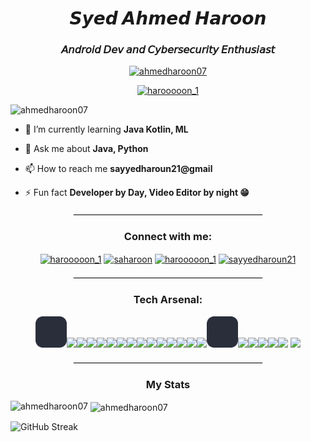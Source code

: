 <h1 align="center">𝙎𝙮𝙚𝙙 𝘼𝙝𝙢𝙚𝙙 𝙃𝙖𝙧𝙤𝙤𝙣</h1>
<h3 align="center">𝘈𝘯𝘥𝘳𝘰𝘪𝘥 𝘋𝘦𝘷 𝘢𝘯𝘥 𝘊𝘺𝘣𝘦𝘳𝘴𝘦𝘤𝘶𝘳𝘪𝘵𝘺 𝘌𝘯𝘵𝘩𝘶𝘴𝘪𝘢𝘴𝘵</h3>



<p align="center"> <a href="https://github.com/ryo-ma/github-profile-trophy"><img src="https://github-profile-trophy.vercel.app/?username=ahmedharoon07&theme=dracula" alt="ahmedharoon07" /></a> </p>

<p align="center"> <a href="https://twitter.com/harooooon_1" target="blank"><img src="https://img.shields.io/twitter/follow/harooooon_1?logo=twitter&style=for-the-badge" alt="harooooon_1" /></a> </p>

<p align="left"> <img src="https://komarev.com/ghpvc/?username=ahmedharoon07&label=Profile%20views&color=0e75b6&style=dracula" alt="ahmedharoon07" /> </p>

- 🌱 I’m currently learning **Java Kotlin, ML**

- 💬 Ask me about **Java, Python**

- 📫 How to reach me **sayyedharoun21@gmail**

- ⚡ Fun fact **Developer by Day, Video Editor by night 😁**

  
<hr style="width: 60%; border: 1px solid #eaeaea; margin: 20px auto;">
<h3 align="center">Connect with me:</h3>
<p align="center">
<a href="https://twitter.com/harooooon_1" target="blank"><img align="center" src="https://raw.githubusercontent.com/rahuldkjain/github-profile-readme-generator/master/src/images/icons/Social/twitter.svg" alt="harooooon_1" height="30" width="40" /></a>
<a href="https://linkedin.com/in/saharoon" target="blank"><img align="center" src="https://raw.githubusercontent.com/rahuldkjain/github-profile-readme-generator/master/src/images/icons/Social/linked-in-alt.svg" alt="saharoon" height="30" width="40" /></a>
<a href="https://instagram.com/harooooon_1" target="blank"><img align="center" src="https://raw.githubusercontent.com/rahuldkjain/github-profile-readme-generator/master/src/images/icons/Social/instagram.svg" alt="harooooon_1" height="30" width="40" /></a>
<a href="https://www.hackerrank.com/sayyedharoun21" target="blank"><img align="center" src="https://raw.githubusercontent.com/rahuldkjain/github-profile-readme-generator/master/src/images/icons/Social/hackerrank.svg" alt="sayyedharoun21" height="30" width="40" /></a>
</p>

<hr style="width: 60%; border: 1px solid #eaeaea; margin: 20px auto;">
<h3 align="Center">Tech Arsenal:</h3>
<p align="Center"> <a href="#"><img src="https://github.com/onemarc/tech-icons/blob/main/icons/androidstudio-dark.svg" width="50"></a><a href="#"><img src="https://github.com/onemarc/tech-icons/blob/main/icons/bash-dark.svg" width="50"></a><a href="#"><img src="https://github.com/onemarc/tech-icons/blob/main/icons/java-dark.svg" width="50"></a><a href="#"><img src="https://github.com/onemarc/tech-icons/blob/main/icons/python-dark.svg" width="50"></a><a href="#"><img src="https://github.com/onemarc/tech-icons/blob/main/icons/cpp-light.svg" width="50"></a><a href="#"><img src="https://github.com/onemarc/tech-icons/blob/main/icons/kotlin-dark.svg" width="50"></a><a href="#"><img src="https://github.com/onemarc/tech-icons/blob/main/icons/tensorflow-dark.svg" width="50"></a><a href="#"><img src="https://github.com/onemarc/tech-icons/blob/main/icons/mysql-dark.svg" width="50"></a><a href="#"><img src="https://github.com/onemarc/tech-icons/blob/main/icons/ubuntu.svg" width="50"></a><a href="#"><img src="https://github.com/onemarc/tech-icons/blob/main/icons/html.svg" width="50"></a><a href="#"><img src="https://github.com/onemarc/tech-icons/blob/main/icons/css.svg" width="50"></a><a href="#"><img src="https://github.com/onemarc/tech-icons/blob/main/icons/ps.svg" width="50"></a><a href="#"><img src="https://github.com/onemarc/tech-icons/blob/main/icons/illustrator.svg" width="50"></a><a href="#"><img src="https://github.com/onemarc/tech-icons/blob/main/icons/pr.svg" width="50"></a><a href="#"><img src="https://github.com/onemarc/tech-icons/blob/main/icons/blender-dark.svg" width="50"></a><a href="#"><img src="https://github.com/onemarc/tech-icons/blob/main/icons/vmware-dark.svg" width="50"></a><a href="#"><img src="https://github.com/onemarc/tech-icons/blob/main/icons/intellijidea-dark.svg" width="50"></a><a href="#"><img src="https://github.com/onemarc/tech-icons/blob/main/icons/pycharm-light.svg" width="50"></a><a href="#"><img src="https://github.com/onemarc/tech-icons/blob/main/icons/jetpackcompose-dark.svg" width="50"></a><a href="#"><img src="https://github.com/onemarc/tech-icons/blob/main/icons/materialui-dark.svg" width="50"></a><a href="#"><img src="https://github.com/onemarc/tech-icons/blob/main/icons/vscode-dark.svg" width="50"></a> <a href="#"><img src="https://github.com/onemarc/tech-icons/blob/main/icons/figma-light.svg" width="50"></a>  </p> 
<hr style="width: 60%; border: 1px solid #eaeaea; margin: 20px auto;">

<h3 align="center"> My Stats </h3>
<p><img align="left" src="https://github-readme-stats.vercel.app/api/top-langs?username=ahmedharoon07&show_icons=true&theme=synthwave&locale=en&layout=pie" alt="ahmedharoon07" /></p>

<p>&nbsp;<img align="center" src="https://github-readme-stats.vercel.app/api?username=ahmedharoon07&show_icons=true&theme=synthwave&locale=en" alt="ahmedharoon07" /></p>

<script src="https://tryhackme.com/badge/3532417"></script>
<p href="https://git.io/streak-stats"><img src="https://streak-stats.demolab.com?user=AhmedHaroon07&theme=synthwave&hide_border=true&date_format=j%20M%5B%20Y%5D&card_height=200&hide_border=false" alt="GitHub Streak" /></p>


